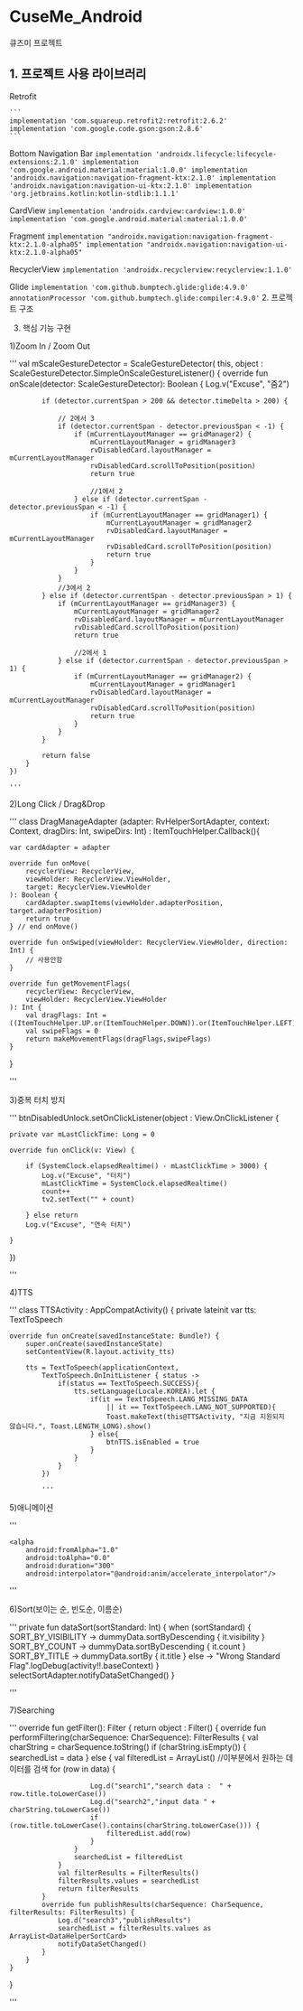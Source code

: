 # CuseMe_Android
큐즈미 프로젝트

## 1. 프로젝트 사용 라이브러리
Retrofit
    
    ```       
    implementation 'com.squareup.retrofit2:retrofit:2.6.2'
    implementation 'com.google.code.gson:gson:2.8.6'
    ``` 

    
Bottom Navigation Bar
    ```
    implementation 'androidx.lifecycle:lifecycle-extensions:2.1.0'
    implementation 'com.google.android.material:material:1.0.0'
    implementation 'androidx.navigation:navigation-fragment-ktx:2.1.0'
    implementation 'androidx.navigation:navigation-ui-ktx:2.1.0'
    implementation 'org.jetbrains.kotlin:kotlin-stdlib:1.1.1'
    ```

CardView
    ```
    implementation 'androidx.cardview:cardview:1.0.0'
    implementation 'com.google.android.material:material:1.0.0'
    ```

Fragment 
    ```
    implementation "androidx.navigation:navigation-fragment-ktx:2.1.0-alpha05"
    implementation "androidx.navigation:navigation-ui-ktx:2.1.0-alpha05"
    ```
    
RecyclerView
    ```
    implementation 'androidx.recyclerview:recyclerview:1.1.0'
    ```
    
Glide
    ```
    implementation 'com.github.bumptech.glide:glide:4.9.0'
    annotationProcessor 'com.github.bumptech.glide:compiler:4.9.0'
    ```
2. 프로젝트 구조


3. 핵심 기능 구현


1)Zoom In / Zoom Out

'''
val mScaleGestureDetector = ScaleGestureDetector(
    this,
    object : ScaleGestureDetector.SimpleOnScaleGestureListener() {
        override fun onScale(detector: ScaleGestureDetector): Boolean {
            Log.v("Excuse", "줌2")

            if (detector.currentSpan > 200 && detector.timeDelta > 200) {

                // 2에서 3
                if (detector.currentSpan - detector.previousSpan < -1) {
                    if (mCurrentLayoutManager == gridManager2) {
                        mCurrentLayoutManager = gridManager3
                        rvDisabledCard.layoutManager = mCurrentLayoutManager
                        rvDisabledCard.scrollToPosition(position)
                        return true

                        //1에서 2
                    } else if (detector.currentSpan - detector.previousSpan < -1) {
                        if (mCurrentLayoutManager == gridManager1) {
                            mCurrentLayoutManager = gridManager2
                            rvDisabledCard.layoutManager = mCurrentLayoutManager
                            rvDisabledCard.scrollToPosition(position)
                            return true
                        }
                    }
                }
                //3에서 2
            } else if (detector.currentSpan - detector.previousSpan > 1) {
                if (mCurrentLayoutManager == gridManager3) {
                    mCurrentLayoutManager = gridManager2
                    rvDisabledCard.layoutManager = mCurrentLayoutManager
                    rvDisabledCard.scrollToPosition(position)
                    return true

                    //2에서 1
                } else if (detector.currentSpan - detector.previousSpan > 1) {
                    if (mCurrentLayoutManager == gridManager2) {
                        mCurrentLayoutManager = gridManager1
                        rvDisabledCard.layoutManager = mCurrentLayoutManager
                        rvDisabledCard.scrollToPosition(position)
                        return true
                    }
                }
            }

            return false
        }
    })
    
    '''


2)Long Click / Drag&Drop

'''
class DragManageAdapter (adapter: RvHelperSortAdapter, context: Context, dragDirs: Int, swipeDirs: Int)
    : ItemTouchHelper.Callback(){

    var cardAdapter = adapter

    override fun onMove(
        recyclerView: RecyclerView,
        viewHolder: RecyclerView.ViewHolder,
        target: RecyclerView.ViewHolder
    ): Boolean {
        cardAdapter.swapItems(viewHolder.adapterPosition, target.adapterPosition)
        return true
    } // end onMove()

    override fun onSwiped(viewHolder: RecyclerView.ViewHolder, direction: Int) {
        // 사용안함
    }

    override fun getMovementFlags(
        recyclerView: RecyclerView,
        viewHolder: RecyclerView.ViewHolder
    ): Int {
        val dragFlags: Int = ((ItemTouchHelper.UP.or(ItemTouchHelper.DOWN)).or(ItemTouchHelper.LEFT)).or(ItemTouchHelper.RIGHT)
        val swipeFlags = 0
        return makeMovementFlags(dragFlags,swipeFlags)
    }
}

'''


3)중복 터치 방지

'''
btnDisabledUnlock.setOnClickListener(object : View.OnClickListener {

    private var mLastClickTime: Long = 0

    override fun onClick(v: View) {

        if (SystemClock.elapsedRealtime() - mLastClickTime > 3000) {
            Log.v("Excuse", "터치")
            mLastClickTime = SystemClock.elapsedRealtime()
            count++
            tv2.setText("" + count)

        } else return
        Log.v("Excuse", "연속 터치")

    }
})

'''


4)TTS

'''
class TTSActivity : AppCompatActivity() {
    private lateinit var tts: TextToSpeech

    override fun onCreate(savedInstanceState: Bundle?) {
        super.onCreate(savedInstanceState)
        setContentView(R.layout.activity_tts)

        tts = TextToSpeech(applicationContext,
            TextToSpeech.OnInitListener { status ->
                if(status == TextToSpeech.SUCCESS){
                    tts.setLanguage(Locale.KOREA).let {
                        if(it == TextToSpeech.LANG_MISSING_DATA
                            || it == TextToSpeech.LANG_NOT_SUPPORTED){
                            Toast.makeText(this@TTSActivity, "지금 지원되지 않습니다.", Toast.LENGTH_LONG).show()
                        } else{
                            btnTTS.isEnabled = true
                        }
                    }
                }
            })
            
            '''
            
            
5)애니메이션

'''
<?xml version="1.0" encoding="utf-8"?>
<set xmlns:android="http://schemas.android.com/apk/res/android">
    <scale
        android:fromXScale="0.8"
        android:fromYScale="0.8"
        android:toXScale="0.0"
        android:toYScale="0.0"
        android:pivotX="50%"
        android:pivotY="50%"
        android:duration="300"
        android:interpolator="@android:anim/linear_interpolator"/>

    <alpha
        android:fromAlpha="1.0"
        android:toAlpha="0.0"
        android:duration="300"
        android:interpolator="@android:anim/accelerate_interpolator"/>
</set>


'''


6)Sort(보이는 순, 빈도순, 이름순)

'''
private fun dataSort(sortStandard: Int) {
    when (sortStandard) {
        SORT_BY_VISIBILITY -> dummyData.sortByDescending { it.visibility }
        SORT_BY_COUNT -> dummyData.sortByDescending { it.count }
        SORT_BY_TITLE -> dummyData.sortBy { it.title }
        else -> "Wrong Standard Flag".logDebug(activity!!.baseContext)
    }
    selectSortAdapter.notifyDataSetChanged()
}

'''

7)Searching

'''
    override fun getFilter(): Filter {
        return object : Filter() {
            override fun performFiltering(charSequence: CharSequence): FilterResults {
                val charString = charSequence.toString()
                if (charString.isEmpty()) {
                    searchedList = data
                } else {
                    val filteredList = ArrayList<DataHelperSortCard>()
                    //이부분에서 원하는 데이터를 검색
                    for (row in data) {

                        Log.d("search1","search data :  " + row.title.toLowerCase())
                        Log.d("search2","input data " + charString.toLowerCase())
                        if (row.title.toLowerCase().contains(charString.toLowerCase())) {
                            filteredList.add(row)
                        }
                    }
                    searchedList = filteredList
                }
                val filterResults = FilterResults()
                filterResults.values = searchedList
                return filterResults
            }
            override fun publishResults(charSequence: CharSequence, filterResults: FilterResults) {
                Log.d("search3","publishResults")
                searchedList = filterResults.values as ArrayList<DataHelperSortCard>
                notifyDataSetChanged()
            }
        }
    }
}

'''




